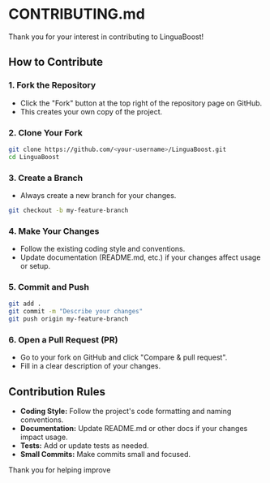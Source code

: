 # CONTRIBUTING.md
Thank you for your interest in contributing to LinguaBoost!

## How to Contribute

### 1. Fork the Repository
- Click the "Fork" button at the top right of the repository page on GitHub.
- This creates your own copy of the project.

### 2. Clone Your Fork
```bash
git clone https://github.com/<your-username>/LinguaBoost.git
cd LinguaBoost
```

### 3. Create a Branch
- Always create a new branch for your changes.
```bash
git checkout -b my-feature-branch
```

### 4. Make Your Changes
- Follow the existing coding style and conventions.
- Update documentation (README.md, etc.) if your changes affect usage or setup.

### 5. Commit and Push
```bash
git add .
git commit -m "Describe your changes"
git push origin my-feature-branch
```

### 6. Open a Pull Request (PR)
- Go to your fork on GitHub and click "Compare & pull request".
- Fill in a clear description of your changes.

## Contribution Rules

- **Coding Style:** Follow the project's code formatting and naming conventions.
- **Documentation:** Update README.md or other docs if your changes impact usage.
- **Tests:** Add or update tests as needed.
- **Small Commits:** Make commits small and focused.

Thank you for helping improve